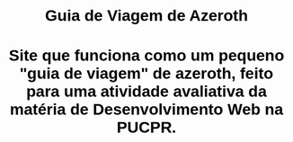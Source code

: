 <h1 align="center" style="color: black; font-family: Arial, sans-serif;"> Guia de Viagem de Azeroth </h1>
<h1 align="center" style="color: black; font-family: Arial, sans-serif;">Site que funciona como um pequeno "guia de viagem" de azeroth, feito para uma atividade avaliativa da matéria de Desenvolvimento Web na PUCPR. </p>
